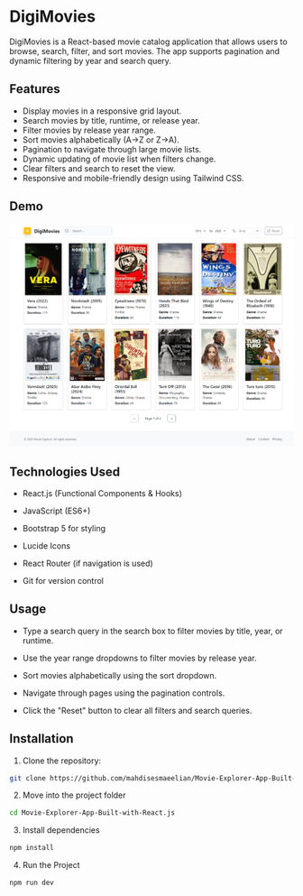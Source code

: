 # DigiMovies

DigiMovies is a React-based movie catalog application that allows users to browse, search, filter, and sort movies. The app supports pagination and dynamic filtering by year and search query.

## Features

- Display movies in a responsive grid layout.
- Search movies by title, runtime, or release year.
- Filter movies by release year range.
- Sort movies alphabetically (A→Z or Z→A).
- Pagination to navigate through large movie lists.
- Dynamic updating of movie list when filters change.
- Clear filters and search to reset the view.
- Responsive and mobile-friendly design using Tailwind CSS.

## Demo

<img src="/public/localhost_5173_.png" alt="">

## Technologies Used

- React.js (Functional Components & Hooks)

- JavaScript (ES6+)

- Bootstrap 5 for styling

- Lucide Icons

- React Router (if navigation is used)

- Git for version control

## Usage

- Type a search query in the search box to filter movies by title, year, or runtime.

- Use the year range dropdowns to filter movies by release year.

- Sort movies alphabetically using the sort dropdown.

- Navigate through pages using the pagination controls.

- Click the "Reset" button to clear all filters and search queries.

## Installation

1. Clone the repository:

```bash
git clone https://github.com/mahdisesmaeelian/Movie-Explorer-App-Built-with-React.js.git
```
2. Move into the project folder
```bash
cd Movie-Explorer-App-Built-with-React.js
```
3. Install dependencies
```bash
npm install
```
4. Run the Project
```bash
npm run dev
```

